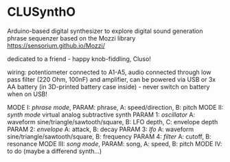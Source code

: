 # CLUSynthO
Arduino-based digital synthesizer to explore digital sound generation
phrase sequenzer
based on the Mozzi library https://sensorium.github.io/Mozzi/

dedicated to a friend - happy knob-fiddling, Cluso!

wiring: potentiometer connected to A1-A5, audio connected through low pass filter (220 Ohm, 100nF) and amplifier, can be powered via USB or 3x AA battery (in 3D-printed battery case inside) - never switch on battery when on USB!

MODE I: *phrase mode*, PARAM: phrase, A: speed/direction, B: pitch
MODE II: *synth mode* virtual analog subtractive synth
  PARAM 1: *oscillator* A: waveform sine/triangle/sawtooth/square, B: LFO depth, C: envelope depth
  PARAM 2: *envelope* A: attack, B: decay
  PARAM 3: *lfo* A: waveform sine/triangle/sawtooth/square, B: frequency
  PARAM 4: *filter* A: cutoff, B: resonance
MODE III: *song mode*, PARAM: song, A: speed, B: pitch
MODE IV: to do (maybe a differend synth...)
